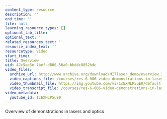 ```yaml
---
content_type: resource
description: ''
end_time: ''
file: null
learning_resource_types: []
optional_tab_title: ''
optional_text: ''
related_resources_text: ''
resource_index_text: ''
resourcetype: Video
start_time: ''
title: Overview
uid: 42c5ae5e-7bef-d800-56a0-bbddc8852bdc
video_files:
  archive_url: http://www.archive.org/download/MITlaser_demo/overview_300k.mp4
  video_captions_file: /courses/res-6-006-video-demonstrations-in-lasers-and-optics-spring-2008/5c14b2709102524cb16732f58f422735_1cEXNLP5uE0.vtt
  video_thumbnail_file: https://img.youtube.com/vi/1cEXNLP5uE0/default.jpg
  video_transcript_file: /courses/res-6-006-video-demonstrations-in-lasers-and-optics-spring-2008/b0233861936a33ca5fe43067507fadd2_1cEXNLP5uE0.pdf
video_metadata:
  youtube_id: 1cEXNLP5uE0
---
```


Overview of demonstrations in lasers and optics